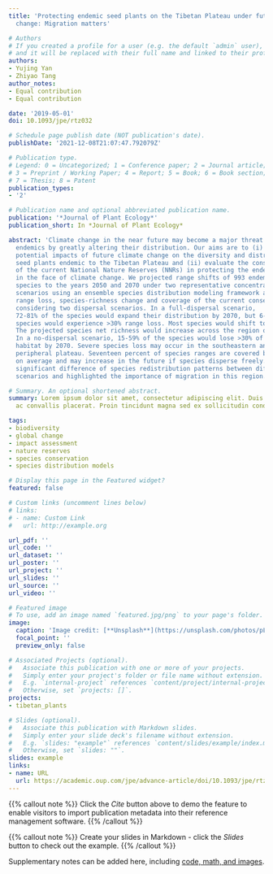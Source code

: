 ```yaml
---
title: 'Protecting endemic seed plants on the Tibetan Plateau under future climate
  change: Migration matters'

# Authors
# If you created a profile for a user (e.g. the default `admin` user), write the username (folder name) here 
# and it will be replaced with their full name and linked to their profile.
authors:
- Yujing Yan
- Zhiyao Tang
author_notes:
- Equal contribution
- Equal contribution

date: '2019-05-01'
doi: 10.1093/jpe/rtz032

# Schedule page publish date (NOT publication's date).
publishDate: '2021-12-08T21:07:47.792079Z'

# Publication type.
# Legend: 0 = Uncategorized; 1 = Conference paper; 2 = Journal article;
# 3 = Preprint / Working Paper; 4 = Report; 5 = Book; 6 = Book section;
# 7 = Thesis; 8 = Patent
publication_types:
- '2'

# Publication name and optional abbreviated publication name.
publication: '*Journal of Plant Ecology*'
publication_short: In *Journal of Plant Ecology*

abstract: 'Climate change in the near future may become a major threat to high-altitude
  endemics by greatly altering their distribution. Our aims are to (i) assess the
  potential impacts of future climate change on the diversity and distribution of
  seed plants endemic to the Tibetan Plateau and (ii) evaluate the conservation effectiveness
  of the current National Nature Reserves (NNRs) in protecting the endemic plants
  in the face of climate change. We projected range shifts of 993 endemic
  species to the years 2050 and 2070 under two representative concentration pathway
  scenarios using an ensemble species distribution modeling framework and evaluated
  range loss, species-richness change and coverage of the current conservation network
  considering two dispersal scenarios. In a full-dispersal scenario,
  72-81% of the species would expand their distribution by 2070, but 6-20% of the
  species would experience >30% range loss. Most species would shift to the west.
  The projected species net richness would increase across the region on average.
  In a no-dispersal scenario, 15-59% of the species would lose >30% of their current
  habitat by 2070. Severe species loss may occur in the southeastern and the eastern
  peripheral plateau. Seventeen percent of species ranges are covered by the NNRs
  on average and may increase in the future if species disperse freely. We found a
  significant difference of species redistribution patterns between different dispersal
  scenarios and highlighted the importance of migration in this region.'

# Summary. An optional shortened abstract.
summary: Lorem ipsum dolor sit amet, consectetur adipiscing elit. Duis posuere tellus
  ac convallis placerat. Proin tincidunt magna sed ex sollicitudin condimentum.

tags:
- biodiversity
- global change
- impact assessment
- nature reserves
- species conservation
- species distribution models

# Display this page in the Featured widget?
featured: false

# Custom links (uncomment lines below)
# links:
# - name: Custom Link
#   url: http://example.org

url_pdf: ''
url_code: ''
url_dataset: ''
url_poster: ''
url_project: ''
url_slides: ''
url_source: ''
url_video: ''

# Featured image
# To use, add an image named `featured.jpg/png` to your page's folder. 
image:
  caption: 'Image credit: [**Unsplash**](https://unsplash.com/photos/pLCdAaMFLTE)'
  focal_point: ''
  preview_only: false

# Associated Projects (optional).
#   Associate this publication with one or more of your projects.
#   Simply enter your project's folder or file name without extension.
#   E.g. `internal-project` references `content/project/internal-project/index.md`.
#   Otherwise, set `projects: []`.
projects:
- tibetan_plants

# Slides (optional).
#   Associate this publication with Markdown slides.
#   Simply enter your slide deck's filename without extension.
#   E.g. `slides: "example"` references `content/slides/example/index.md`.
#   Otherwise, set `slides: ""`.
slides: example
links:
- name: URL
  url: https://academic.oup.com/jpe/advance-article/doi/10.1093/jpe/rtz032/5499067
---
```


{{% callout note %}}
Click the *Cite* button above to demo the feature to enable visitors to import publication metadata into their reference management software.
{{% /callout %}}

{{% callout note %}}
Create your slides in Markdown - click the *Slides* button to check out the example.
{{% /callout %}}

Supplementary notes can be added here, including [code, math, and images](https://wowchemy.com/docs/writing-markdown-latex/).
